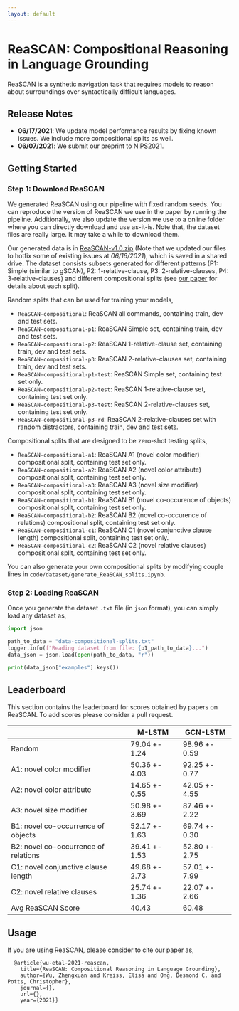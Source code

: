 ```yaml
---
layout: default
---
```


# ReaSCAN: Compositional Reasoning in Language Grounding

ReaSCAN is a synthetic navigation task that requires models to reason about surroundings over syntactically difficult languages.

## Release Notes
* **06/17/2021**: We update model performance results by fixing known issues. We include more compositional splits as well. 
* **06/07/2021**: We submit our preprint to NIPS2021.

## Getting Started

### Step 1: Download ReaSCAN

We generated ReaSCAN using our pipeline with fixed random seeds. You can reproduce the version of ReaSCAN we use in the paper by running the pipeline. Additionally, we also update the version we use to a online folder where you can directly download and use as-it-is. Note that, the dataset files are really large. It may take a while to download them.

Our generated data is in [ReaSCAN-v1.0.zip](https://drive.google.com/file/d/1tRCl-ciPSz-XRDYFgy0O36YpDl48VydP/view?usp=sharing) (Note that we updated our files to hotfix some of existing issues at *06/16/2021*), which is saved in a shared drive. The dataset consists subsets generated for different patterns (P1: Simple (similar to gSCAN), P2: 1-relative-clause, P3: 2-relative-clauses, P4: 3-relative-clauses) and different compositional splits (see [our paper]() for details about each split).

Random splits that can be used for training your models,
* `ReaSCAN-compositional`: ReaSCAN all commands, containing train, dev and test sets.
* `ReaSCAN-compositional-p1`: ReaSCAN Simple set, containing train, dev and test sets.
* `ReaSCAN-compositional-p2`: ReaSCAN 1-relative-clause set, containing train, dev and test sets.
* `ReaSCAN-compositional-p3`: ReaSCAN 2-relative-clauses set, containing train, dev and test sets.
* `ReaSCAN-compositional-p1-test`: ReaSCAN Simple set, containing test set only.
* `ReaSCAN-compositional-p2-test`: ReaSCAN 1-relative-clause set, containing test set only.
* `ReaSCAN-compositional-p3-test`: ReaSCAN 2-relative-clauses set, containing test set only.
* `ReaSCAN-compositional-p3-rd`: ReaSCAN 2-relative-clauses set with random distractors, containing train, dev and test sets.

Compositional splits that are designed to be zero-shot testing splits,
* `ReaSCAN-compositional-a1`: ReaSCAN A1 (novel color modifier) compositional split, containing test set only.
* `ReaSCAN-compositional-a2`: ReaSCAN A2 (novel color attribute) compositional split, containing test set only.
* `ReaSCAN-compositional-a3`: ReaSCAN A3 (novel size modifier) compositional split, containing test set only.
* `ReaSCAN-compositional-b1`: ReaSCAN B1 (novel co-occurence of objects) compositional split, containing test set only.
* `ReaSCAN-compositional-b2`: ReaSCAN B2 (novel co-occurence of relations) compositional split, containing test set only.
* `ReaSCAN-compositional-c1`: ReaSCAN C1 (novel conjunctive clause length) compositional split, containing test set only.
* `ReaSCAN-compositional-c2`: ReaSCAN C2 (novel relative clauses) compositional split, containing test set only.

You can also generate your own compositional splits by modifying couple lines in `code/dataset/generate_ReaSCAN_splits.ipynb`.

### Step 2: Loading ReaSCAN

Once you generate the dataset ``.txt`` file (in ``json`` format), you can simply load any dataset as,
```python
import json

path_to_data = "data-compositional-splits.txt"
logger.info(f"Reading dataset from file: {p1_path_to_data}...")
data_json = json.load(open(path_to_data, "r"))

print(data_json["examples"].keys())
```

## Leaderboard
This section contains the leaderboard for scores obtained by papers on ReaSCAN. To add scores please consider a pull request. 

|                                      | M-LSTM          | GCN-LSTM       |
|--------------------------------------|-----------------|----------------|
| Random                               | 79.04 +\- 1.24  | 98.96 +\- 0.59 |
| A1: novel color modifier             | 50.36 +\- 4.03  | 92.25 +\- 0.77 |
| A2: novel color attribute            | 14.65 +\- 0.55  | 42.05 +\- 4.55 |
| A3: novel size modifier              | 50.98 +\- 3.69  | 87.46 +\- 2.22 |
| B1: novel co-occurrence of objects   | 52.17 +\- 1.63  | 69.74 +\- 0.30 |
| B2: novel co-occurrence of relations | 39.41 +\- 1.53  | 52.80 +\- 2.75 |
| C1: novel conjunctive clause length  | 49.68 +\- 2.73  | 57.01 +\- 7.99 |
| C2: novel relative clauses           | 25.74 +\- 1.36  | 22.07 +\- 2.66 |
| Avg ReaSCAN Score                    | 40.43           | 60.48          |

## Usage
If you are using ReaSCAN, please consider to cite our paper as,
```stex
  @article{wu-etal-2021-reascan,
    title={ReaSCAN: Compositional Reasoning in Language Grounding},
    author={Wu, Zhengxuan and Kreiss, Elisa and Ong, Desmond C. and Potts, Christopher},
    journal={},
    url={},
    year={2021}}
```
